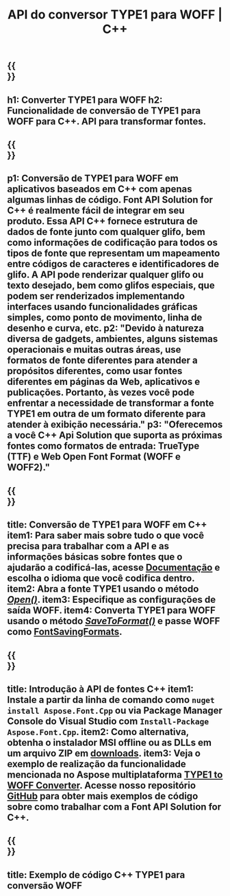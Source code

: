 ﻿---
translation: true
template: /_templates/conversion-child-cpp.md
title: API do conversor TYPE1 para WOFF | C++
description: Converta fontes TYPE1 para WOFF usando esta API C++. A funcionalidade de conversão funciona no Windows e no Linux e em qualquer ambiente de desenvolvimento que suporte C++.
metakeywords: c++ TYPE1 to WOFF, TYPE1 to WOFF soluções c++, TYPE1 to WOFF fonte conerter cpp
url: /cpp/conversion/type1-to-woff/
family: font
platformtag: cpp
feature: conversion
informat: TYPE1
outformat: WOFF
faq: faqchild
otherformats: TTF WOFF2
---

{{<section banner>}}
---
h1: Converter TYPE1 para WOFF
h2: Funcionalidade de conversão de TYPE1 para WOFF para C++. API para transformar fontes.
---

{{<section overview>}}
---
p1: Conversão de TYPE1 para WOFF em aplicativos baseados em С++ com apenas algumas linhas de código. Font API Solution for С++ é realmente fácil de integrar em seu produto. Essa API C++ fornece estrutura de dados de fonte junto com qualquer glifo, bem como informações de codificação para todos os tipos de fonte que representam um mapeamento entre códigos de caracteres e identificadores de glifo. A API pode renderizar qualquer glifo ou texto desejado, bem como glifos especiais, que podem ser renderizados implementando interfaces usando funcionalidades gráficas simples, como ponto de movimento, linha de desenho e curva, etc.
p2: "Devido à natureza diversa de gadgets, ambientes, alguns sistemas operacionais e muitas outras áreas, use formatos de fonte diferentes para atender a propósitos diferentes, como usar fontes diferentes em páginas da Web, aplicativos e publicações. Portanto, às vezes você pode enfrentar a necessidade de transformar a fonte TYPE1 em outra de um formato diferente para atender à exibição necessária."
p3: "Oferecemos a você С++ Api Solution que suporta as próximas fontes como formatos de entrada: TrueType (TTF) e Web Open Font Format (WOFF e WOFF2)."
---

{{<section feature1>}}
---
title: Conversão de TYPE1 para WOFF em C++
item1: Para saber mais sobre tudo o que você precisa para trabalhar com a API e as informações básicas sobre fontes que o ajudarão a codificá-las, acesse [Documentação](https://docs.aspose.com/font/) e escolha o idioma que você codifica dentro.
item2: Abra a fonte TYPE1 usando o método [*Open()*](https://reference.aspose.com/font/cpp/class/aspose.font.font#ac2387bf04ccb5bac51cf37984d4ebf33).
item3: Especifique as configurações de saída WOFF.
item4: Converta TYPE1 para WOFF usando o método [*SaveToFormat()*](https://reference.aspose.com/font/cpp/class/aspose.font.font#a670ea97404fd72c2e51b0e8c543c8a45) e passe WOFF como [FontSavingFormats](https://reference.aspose.com/font/cpp/namespace/aspose.font#a93d0dcc7c00f5c7027d60e14a5433c74).
---

{{<section feature2>}}
---
title: Introdução à API de fontes C++
item1: Instale a partir da linha de comando como ```nuget install Aspose.Font.Cpp``` ou via Package Manager Console do Visual Studio com ```Install-Package Aspose.Font.Cpp```.
item2: Como alternativa, obtenha o instalador MSI offline ou as DLLs em um arquivo ZIP em [downloads](https://releases.aspose.com/font/cpp/).
item3: Veja o exemplo de realização da funcionalidade mencionada no Aspose multiplataforma [TYPE1 to WOFF Converter](https://products.aspose.app/font/conversion/type1-to-woff). Acesse nosso repositório [GitHub](https://github.com/aspose-font/Aspose.Font-Documentation/tree/master/cpp-examples) para obter mais exemplos de código sobre como trabalhar com a Font API Solution for C++.
---

{{<section codeexample>}}
---
title: Exemplo de código C++ TYPE1 para conversão WOFF
---